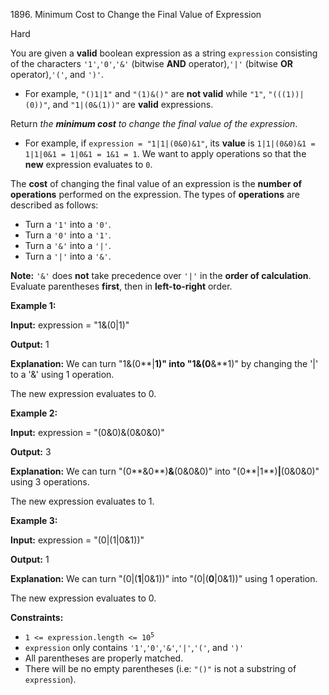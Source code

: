 1896\. Minimum Cost to Change the Final Value of Expression

Hard

You are given a **valid** boolean expression as a string `expression` consisting of the characters `'1'`,`'0'`,`'&'` (bitwise **AND** operator),`'|'` (bitwise **OR** operator),`'('`, and `')'`.

*   For example, `"()1|1"` and `"(1)&()"` are **not valid** while `"1"`, `"(((1))|(0))"`, and `"1|(0&(1))"` are **valid** expressions.

Return _the **minimum cost** to change the final value of the expression_.

*   For example, if `expression = "1|1|(0&0)&1"`, its **value** is `1|1|(0&0)&1 = 1|1|0&1 = 1|0&1 = 1&1 = 1`. We want to apply operations so that the **new** expression evaluates to `0`.

The **cost** of changing the final value of an expression is the **number of operations** performed on the expression. The types of **operations** are described as follows:

*   Turn a `'1'` into a `'0'`.
*   Turn a `'0'` into a `'1'`.
*   Turn a `'&'` into a `'|'`.
*   Turn a `'|'` into a `'&'`.

**Note:** `'&'` does **not** take precedence over `'|'` in the **order of calculation**. Evaluate parentheses **first**, then in **left-to-right** order.

**Example 1:**

**Input:** expression = "1&(0|1)"

**Output:** 1

**Explanation:** We can turn "1&(0**|**1)" into "1&(0**&**1)" by changing the '|' to a '&' using 1 operation.

The new expression evaluates to 0. 

**Example 2:**

**Input:** expression = "(0&0)&(0&0&0)"

**Output:** 3

**Explanation:** We can turn "(0**&0**)**&**(0&0&0)" into "(0**|1**)**|**(0&0&0)" using 3 operations.

The new expression evaluates to 1. 

**Example 3:**

**Input:** expression = "(0|(1|0&1))"

**Output:** 1

**Explanation:** We can turn "(0|(**1**|0&1))" into "(0|(**0**|0&1))" using 1 operation.

The new expression evaluates to 0.

**Constraints:**

*   <code>1 <= expression.length <= 10<sup>5</sup></code>
*   `expression` only contains `'1'`,`'0'`,`'&'`,`'|'`,`'('`, and `')'`
*   All parentheses are properly matched.
*   There will be no empty parentheses (i.e: `"()"` is not a substring of `expression`).